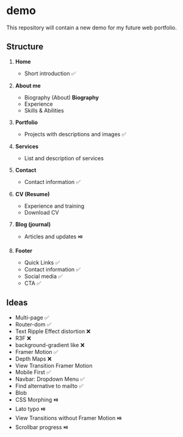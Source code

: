 # demo
This repository will contain a new demo for my future web portfolio.

## Structure

1. **Home**
   - Short introduction ✅

2. **About me**
   - Biography (About) **Biography**
   - Experience
   - Skills & Abilities

3. **Portfolio**
   - Projects with descriptions and images ✅

4. **Services**
   - List and description of services

5. **Contact**
   - Contact information ✅

6. **CV (Resume)**
   - Experience and training
   - Download CV

7. **Blog (journal)**
   - Articles and updates ⏯️
     
8. **Footer**
   - Quick Links ✅
   - Contact information ✅
   - Social media ✅
   - CTA ✅

## Ideas
 - Multi-page ✅
 - Router-dom ✅
 - Text Ripple Effect distortion ❌
 - R3F ❌
 - background-gradient like ❌
 - Framer Motion ✅
 - Depth Maps ❌
 - View Transition Framer Motion
 - Mobile First ✅
 - Navbar: Dropdown Menu ✅
 - Find alternative to mailto ✅
 - Blob
 - CSS Morphing ⏯️
 - Lato typo ⏯️
 - View Transitions without Framer Motion ⏯️
 - Scrollbar progress ⏯️
